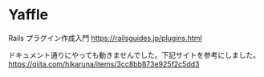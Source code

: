 # Yaffle

Rails プラグイン作成入門
https://railsguides.jp/plugins.html

ドキュメント通りにやっても動きませんでした。下記サイトを参考にしました。
https://qiita.com/hikaruna/items/3cc8bb873e925f2c5dd3
